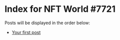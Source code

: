 # Index for NFT World #7721
Posts will be displayed in the order below:

- [Your first post](./001-first.md)

